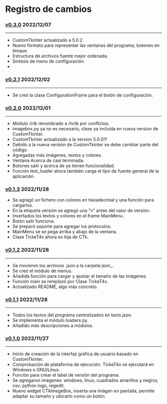 # Registro de cambios

### [v0.3.0](https://github.com/Michelzxc/TickeT4x/tree/003ba2dedb721653aa7a924b0486a59f2df83590) 2022/12/07

---

+ CustomTkinter actualizado a 5.0.2
+ Nuevo formato para representar las ventanas del programa, botones en bloque.
+ Estructura de archivos fuente mejor ordenada.
+ Síntesis de menu de configuración.
+ 

### [v0.2.1](https://github.com/Michelzxc/TickeT4x/tree/bf0972c79b7c79c3b0246ed9b3f514291db192b1) 2022/12/02

---

+ Se creó la clase ConfigurationFrame para el botón de configuración.

### [v0.2.0](https://github.com/Michelzxc/TickeT4x/tree/3b84c97f7e8cc56ddb0d5238c390cd694775e2c8) 2022/12/01

---

+ Módulo /ctk renombrado a /nctk por conflictos.
+ imagebox.py ya no es necesario, clase ya incluida en nueva version de CustomTkinter.
+ CustomTkinter actualizado a la version 5.0.0!!!
+ Debido a la nueva versión de CustomTkinter se debe cambiar parte del código.
+ Agregadas más imágenes, textos y colores.
+ Ventana Acerca de casi terminada.
+ Botones salir y acerca de ya tienen funcionalidad.
+ Función text_loader ahora también carga el tipo de fuente general de la aplicación.

### [v0.1.3](https://github.com/Michelzxc/TickeT4x/tree/42968c1f6a72df04e78071162437ef4ae8adeb80) 2022/11/28

+ Se agragó un fichero con colores en hexadecimal y una función para cargarlos.
+ En la etiqueta versión se agregó una "v" antes del valor de versión.
+ Insertados los textos y colores en el frame MainMenu.
+ Botón salir funciona.
+ Se preparó soporte para agregar los protocolos.
+ MainMenu se se pega arriba y abajo de la ventana.
+ Clase TickeT4x ahora es hija de CTk.

### [v0.1.2](https://github.com/Michelzxc/TickeT4x/tree/7a2578523f1817815aa824f23bbb08cef13efa73) 2022/11/28

---

+ Se movieron los archivos .json a la carpeta json_.
+ Se creó el módulo de menus.
+ Añadida función para cargar y ajustar el tamaño de las imágenes.
+ Función main se remplazó por Clase TickeT4x.
+ Actualizado README, algo más concreto.

### [v0.1.1](https://github.com/Michelzxc/TickeT4x/tree/ee7c86da93de201692082c67b7eda254b18d0990) 2022/11/28

---

+ Todos los textos del programa centralizados en texts.json.
+ Se implementa el módulo loaders.py.
+ Añadido más descripciones a módulos.

### [v0.1.0](https://github.com/Michelzxc/TickeT4x/tree/33a117fa5c8a174323f2c2c48394484e7898797c) 2022/11/27

---

+ Inicio de creación de la interfaz gráfica de usuario basado en CustomTkinter.
+ Comprobación de plataforma de ejecución. TickeT4x se ejecutará en Windows o GNU/Linux.
+ Función para crear el label de versión del programa.
+ Se agregaron imágenes: windows, linux, cuadrados amarillos y negros, csv, python logo, regedit.
+ Nuevo widget CTkImegeBox, inserta una imágen en pantalla, permite adaptar su tamaño y ubicarlo como un botón.
